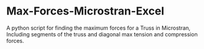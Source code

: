 # Max-Forces-Microstran-Excel
A python script for finding the maximum forces for a Truss in Microstran, Including segments of the truss and diagonal max tension and compression forces.
